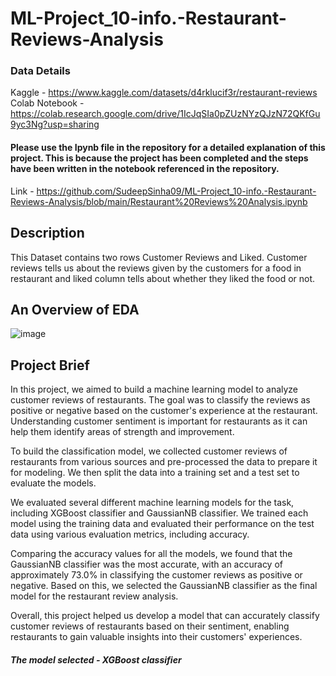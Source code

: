# ML-Project_10-info.-Restaurant-Reviews-Analysis
### Data Details 

  Kaggle - https://www.kaggle.com/datasets/d4rklucif3r/restaurant-reviews
  Colab Notebook - https://colab.research.google.com/drive/1IcJqSIa0pZUzNYzQJzN72QKfGu9yc3Ng?usp=sharing
  
#### Please use the Ipynb file in the repository for a detailed explanation of this project. This is because the project has been completed and the steps have been written in the notebook referenced in the repository.
Link - https://github.com/SudeepSinha09/ML-Project_10-info.-Restaurant-Reviews-Analysis/blob/main/Restaurant%20Reviews%20Analysis.ipynb

## Description

This Dataset contains two rows Customer Reviews and Liked.
Customer reviews tells us about the reviews given by the customers for a food in restaurant and liked column tells about whether they liked the food or not.

## An Overview of EDA

![image](https://user-images.githubusercontent.com/93086122/210540774-4e53175c-a917-4043-a6e3-69ae5351f0db.png)

## Project Brief

In this project, we aimed to build a machine learning model to analyze customer reviews of restaurants. The goal was to classify the reviews as positive or negative based on the customer's experience at the restaurant. Understanding customer sentiment is important for restaurants as it can help them identify areas of strength and improvement.

To build the classification model, we collected customer reviews of restaurants from various sources and pre-processed the data to prepare it for modeling. We then split the data into a training set and a test set to evaluate the models.

We evaluated several different machine learning models for the task, including XGBoost classifier and GaussianNB classifier. We trained each model using the training data and evaluated their performance on the test data using various evaluation metrics, including accuracy.

Comparing the accuracy values for all the models, we found that the GaussianNB classifier was the most accurate, with an accuracy of approximately 73.0% in classifying the customer reviews as positive or negative. Based on this, we selected the GaussianNB classifier as the final model for the restaurant review analysis.

Overall, this project helped us develop a model that can accurately classify customer reviews of restaurants based on their sentiment, enabling restaurants to gain valuable insights into their customers' experiences.

##### The model selected - XGBoost classifier
